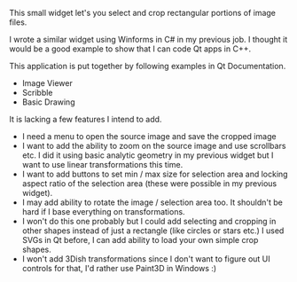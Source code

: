 This small widget let's you select and crop rectangular portions of image files.

I wrote a similar widget using Winforms in C# in my previous job. I thought it would be a good example to show that I can code Qt apps in C++.

This application is put together by following examples in Qt Documentation.
 * Image Viewer
 * Scribble
 * Basic Drawing

It is lacking a few features I intend to add.

 - I need a menu to open the source image and save the cropped image
 - I want to add the ability to zoom on the source image and use scrollbars etc. I did it using basic analytic geometry in my previous widget but I want to use linear transformations this time.
 - I want to add buttons to set min / max size for selection area and locking aspect ratio of the selection area (these were possible in my previous widget).
 - I may add ability to rotate the image / selection area too. It shouldn't be hard if I base everything on transformations.
 - I won't do this one probably but I could add selecting and cropping in other shapes instead of just a rectangle (like circles or stars etc.) I used SVGs in Qt before, I can add ability to load your own simple crop shapes.
 - I won't add 3Dish transformations since I don't want to figure out UI controls for that, I'd rather use Paint3D in Windows :)
 
